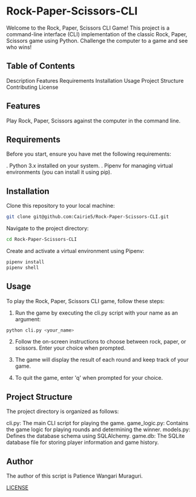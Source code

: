 # Rock-Paper-Scissors-CLI
Welcome to the Rock, Paper, Scissors CLI Game! This project is a command-line interface (CLI) implementation of the classic Rock, Paper, Scissors game using Python. Challenge the computer to a game and see who wins!

## Table of Contents
Description
Features
Requirements
Installation
Usage
Project Structure
Contributing
License

## Features
Play Rock, Paper, Scissors against the computer in the command line.

## Requirements
Before you start, ensure you have met the following requirements:

. Python 3.x installed on your system.
. Pipenv for managing virtual environments (you can install it using pip).

## Installation
Clone this repository to your local machine:

```bash
git clone git@github.com:Cairie5/Rock-Paper-Scissors-CLI.git
```

Navigate to the project directory:

```bash
cd Rock-Paper-Scissors-CLI
```

Create and activate a virtual environment using Pipenv:

```bash
pipenv install
pipenv shell
```
## Usage
To play the Rock, Paper, Scissors CLI game, follow these steps:

1. Run the game by executing the cli.py script with your name as an argument:

```bash
python cli.py <your_name>
```

2. Follow the on-screen instructions to choose between rock, paper, or scissors. Enter your choice when prompted.

3. The game will display the result of each round and keep track of your game.

4. To quit the game, enter 'q' when prompted for your choice.

## Project Structure
The project directory is organized as follows:

cli.py: The main CLI script for playing the game.
game_logic.py: Contains the game logic for playing rounds and determining the winner.
models.py: Defines the database schema using SQLAlchemy.
game.db: The SQLite database file for storing player information and game history.

## Author
The author of this script is Patience Wangari Muraguri.

[LICENSE](https://github.com/Cairie5/Rock-Paper-Scissors-CLI/blob/main/LICENSE)
